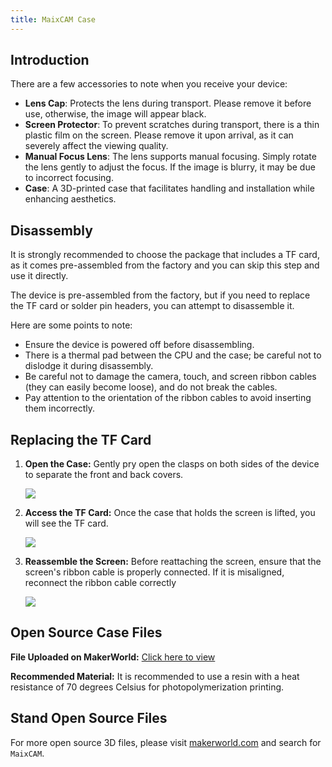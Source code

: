 ```yaml
---
title: MaixCAM Case
---
```


## Introduction

There are a few accessories to note when you receive your device:
* **Lens Cap**: Protects the lens during transport. Please remove it before use, otherwise, the image will appear black.
* **Screen Protector**: To prevent scratches during transport, there is a thin plastic film on the screen. Please remove it upon arrival, as it can severely affect the viewing quality.
* **Manual Focus Lens**: The lens supports manual focusing. Simply rotate the lens gently to adjust the focus. If the image is blurry, it may be due to incorrect focusing.
* **Case**: A 3D-printed case that facilitates handling and installation while enhancing aesthetics.

## Disassembly

It is strongly recommended to choose the package that includes a TF card, as it comes pre-assembled from the factory and you can skip this step and use it directly.

The device is pre-assembled from the factory, but if you need to replace the TF card or solder pin headers, you can attempt to disassemble it.

Here are some points to note:
* Ensure the device is powered off before disassembling.
* There is a thermal pad between the CPU and the case; be careful not to dislodge it during disassembly.
* Be careful not to damage the camera, touch, and screen ribbon cables (they can easily become loose), and do not break the cables.
* Pay attention to the orientation of the ribbon cables to avoid inserting them incorrectly.

## Replacing the TF Card

1. **Open the Case:** Gently pry open the clasps on both sides of the device to separate the front and back covers.

   ![](../../assets/maixcam/assemble-1.jpg)

2. **Access the TF Card:** Once the case that holds the screen is lifted, you will see the TF card.

   ![](../../assets/maixcam/assemble-2.jpg)

3. **Reassemble the Screen:** Before reattaching the screen, ensure that the screen's ribbon cable is properly connected. If it is misaligned, reconnect the ribbon cable correctly

   ![](../../assets/maixcam/assemble-3.jpg)

## Open Source Case Files

**File Uploaded on MakerWorld:** [Click here to view](https://makerworld.com/zh/models/440321)

**Recommended Material:** It is recommended to use a resin with a heat resistance of 70 degrees Celsius for photopolymerization printing.


## Stand Open Source Files

For more open source 3D files, please visit [makerworld.com](https://makerworld.com/) and search for `MaixCAM`.
